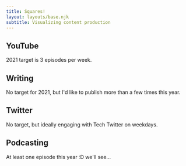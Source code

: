```yaml
---
title: Squares!
layout: layouts/base.njk
subtitle: Visualizing content production
---
```


## YouTube

2021 target is 3 episodes per week.

<p>
  <div id="youtube-cal"></div>
</p>

## Writing

No target for 2021, but I'd like to publish more than a few times this year.

<p>
  <div id="writing-cal"></div>
</p>

## Twitter

No target, but ideally engaging with Tech Twitter on weekdays.

<p>
  <div id="twitter-cal"></div>
</p>

## Podcasting

At least one episode this year :D we'll see...

<p>
  <div id="podcast-cal"></div>
</p>

